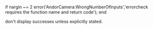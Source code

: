 
if nargin ~= 2
error('AndorCamera:WrongNumberOfInputs','errorcheck requires the function name and return code');
end

don't display successes unless explicitly stated.
